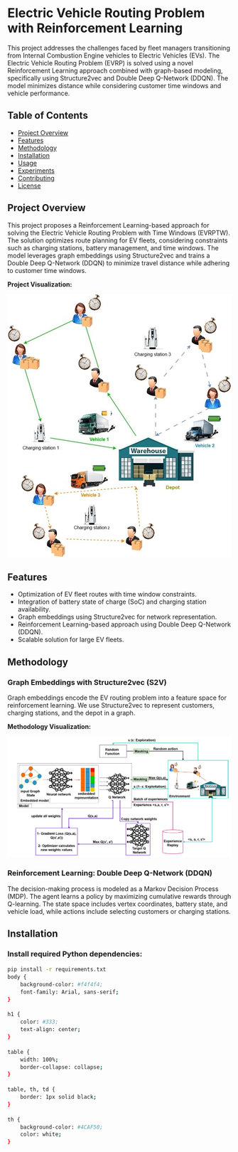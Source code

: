 # Electric Vehicle Routing Problem with Reinforcement Learning

This project addresses the challenges faced by fleet managers transitioning from Internal Combustion Engine vehicles to Electric Vehicles (EVs). The Electric Vehicle Routing Problem (EVRP) is solved using a novel Reinforcement Learning approach combined with graph-based modeling, specifically using Structure2vec and Double Deep Q-Network (DDQN). The model minimizes distance while considering customer time windows and vehicle performance.

## Table of Contents
- [Project Overview](#project-overview)
- [Features](#features)
- [Methodology](#methodology)
- [Installation](#installation)
- [Usage](#usage)
- [Experiments](#experiments)
- [Contributing](#contributing)
- [License](#license)

## Project Overview

This project proposes a Reinforcement Learning-based approach for solving the Electric Vehicle Routing Problem with Time Windows (EVRPTW). The solution optimizes route planning for EV fleets, considering constraints such as charging stations, battery management, and time windows. The model leverages graph embeddings using Structure2vec and trains a Double Deep Q-Network (DDQN) to minimize travel distance while adhering to customer time windows.

**Project Visualization:**

![Project Overview Image](Picture1.jpg)  <!-- Replace with the actual image URL -->

## Features
- Optimization of EV fleet routes with time window constraints.
- Integration of battery state of charge (SoC) and charging station availability.
- Graph embeddings using Structure2vec for network representation.
- Reinforcement Learning-based approach using Double Deep Q-Network (DDQN).
- Scalable solution for large EV fleets.

## Methodology

### Graph Embeddings with Structure2vec (S2V)
Graph embeddings encode the EV routing problem into a feature space for reinforcement learning. We use Structure2vec to represent customers, charging stations, and the depot in a graph.

**Methodology Visualization:**

![Methodology Image](methodology.jpg)  <!-- Replace with the actual image URL -->

### Reinforcement Learning: Double Deep Q-Network (DDQN)
The decision-making process is modeled as a Markov Decision Process (MDP). The agent learns a policy by maximizing cumulative rewards through Q-learning. The state space includes vertex coordinates, battery state, and vehicle load, while actions include selecting customers or charging stations.

## Installation

### Install required Python dependencies:
```bash
pip install -r requirements.txt
body {
    background-color: #f4f4f4;
    font-family: Arial, sans-serif;
}

h1 {
    color: #333;
    text-align: center;
}

table {
    width: 100%;
    border-collapse: collapse;
}

table, th, td {
    border: 1px solid black;
}

th {
    background-color: #4CAF50;
    color: white;
}

